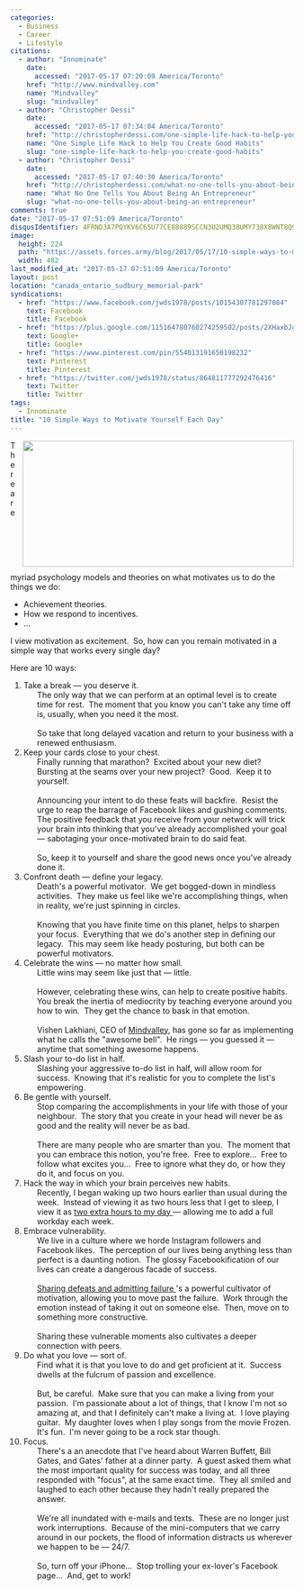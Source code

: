```yaml
---
categories:
  - Business
  - Career
  - Lifestyle
citations:
  - author: "Innominate"
    date:
      accessed: "2017-05-17 07:20:09 America/Toronto"
    href: "http://www.mindvalley.com"
    name: "Mindvalley"
    slug: "mindvalley"
  - author: "Christopher Dessi"
    date:
      accessed: "2017-05-17 07:34:04 America/Toronto"
    href: "http://christopherdessi.com/one-simple-life-hack-to-help-you-create-good-habits"
    name: "One Simple Life Hack to Help You Create Good Habits"
    slug: "one-simple-life-hack-to-help-you-create-good-habits"
  - author: "Christopher Dessi"
    date:
      accessed: "2017-05-17 07:40:30 America/Toronto"
    href: "http://christopherdessi.com/what-no-one-tells-you-about-being-an-entrepreneur"
    name: "What No One Tells You About Being An Entrepreneur"
    slug: "what-no-one-tells-you-about-being-an-entrepreneur"
comments: true
date: "2017-05-17 07:51:09 America/Toronto"
disqusIdentifier: 4FRND3A7PQYKV6C65U77CE8B889SCCN3U2UMQ38UMY738X8WNT8Q9TH7AQQ8HCZV8RV6VSYMQ82V8PJ6X5NTEUNK8QZTFT44PUZ4
image:
  height: 224
  path: "https://assets.forces.army/blog/2017/05/17/10-simple-ways-to-motivate-yourself-each-day/hotlink-ok/innominate_1_482x224.png"
  width: 482
last_modified_at: "2017-05-17 07:51:09 America/Toronto"
layout: post
location: "canada_ontario_sudbury_memorial-park"
syndications:
  - href: "https://www.facebook.com/jwds1978/posts/10154307781297084"
    text: Facebook
    title: Facebook
  - href: "https://plus.google.com/115164780760274259502/posts/2XHaxbJgBWf"
    text: Google+
    title: Google+
  - href: "https://www.pinterest.com/pin/554013191650198232"
    text: Pinterest
    title: Pinterest
  - href: "https://twitter.com/jwds1978/status/864811777292476416"
    text: Twitter
    title: Twitter
tags:
  - Innominate
title: "10 Simple Ways to Motivate Yourself Each Day"
---
```


<img
  alt="" height="224" src="{{ site.uri.assets }}/blog/2017/05/17/10-simple-ways-to-motivate-yourself-each-day/innominate_1_482x224.png"
  style="border: 0px; float: right; margin-bottom: 10px; margin-left: 10px;" width="482" />
<p>
  There are myriad psychology models and theories on what motivates us to do the things we do:
  <ul>
    <li>
      Achievement theories.
    </li>
    <li>
      How we respond to incentives.
    </li>
    <li>
      &hellip;
    </li>
  </ul>
</p>
<p>
  I view motivation as excitement.&nbsp; So, how can you remain motivated in a simple way that works every single day?
</p>
<!-- excerptBreak -->
<p>
  Here are 10 ways:
  <ol style="list-style-type: decimal;">
    <li>
      Take a break &#8212; you deserve it.
      <ul style="list-style-type: none;">
        <li>
          The only way that we can perform at an optimal level is to create time for rest.&nbsp; The moment that you know you can't take any time off is,
          usually, when you need it the most.<br />
          &nbsp;<br />
          So take that long delayed vacation and return to your business with a renewed enthusiasm.
        </li>
      </ul>
    </li>
    <li>
      Keep your cards close to your chest.
      <ul style="list-style-type: none;">
        <li>
          Finally running that marathon?&nbsp; Excited about your new diet?&nbsp; Bursting at the seams over your new project?&nbsp; Good.&nbsp; Keep it to
          yourself.<br />
          &nbsp;<br />
          Announcing your intent to do these feats will backfire.&nbsp; Resist the urge to reap the barrage of Facebook likes and gushing comments.&nbsp; The
          positive feedback that you receive from your network will trick your brain into thinking that you've already accomplished your goal &#8212; sabotaging
          your once-motivated brain to do said feat.<br />
          &nbsp;<br />
          So, keep it to yourself and share the good news once you've already done it.
        </li>
      </ul>
    </li>
    <li>
      Confront death &#8212; define your legacy.
      <ul style="list-style-type: none;">
        <li>
          Death's a powerful motivator.&nbsp; We get bogged-down in mindless activities.&nbsp; They make us feel like we're accomplishing things, when in
          reality, we're just spinning in circles.<br />
          &nbsp;<br />
          Knowing that you have finite time on this planet, helps to sharpen your focus.&nbsp; Everything that we do's another step in defining our
          legacy.&nbsp; This may seem like heady posturing, but both can be powerful motivators.
        </li>
      </ul>
    </li>
    <li>
      Celebrate the wins &#8212; no matter how small.
      <ul style="list-style-type: none;">
        <li>
          Little wins may seem like just that &#8212; little.<br />
          &nbsp;<br />
          However, celebrating these wins, can help to create positive habits.&nbsp; You break the inertia of mediocrity by teaching everyone around you how to
          win.&nbsp; They get the chance to bask in that emotion.<br />
          &nbsp;<br />
          Vishen Lakhiani, CEO of <a href="{{ site.url }}{{ page.url }}#cite-mindvalley" rel="me" title="Mindvalley">Mindvalley</a>, has gone so far as
          implementing what he calls the &quot;awesome bell&quot;.&nbsp; He rings &#8212; you guessed it &#8212; anytime that something awesome happens.
        </li>
      </ul>
    </li>
    <li>
      Slash your to-do list in half.
      <ul style="list-style-type: none;">
        <li>
          Slashing your aggressive to-do list in half, will allow room for success.&nbsp; Knowing that it's realistic for you to complete the list's empowering.
        </li>
      </ul>
    </li>
    <li>
      Be gentle with yourself.
      <ul style="list-style-type: none;">
        <li>
          Stop comparing the accomplishments in your life with those of your neighbour.&nbsp; The story that you create in your head will never be as good and
          the reality will never be as bad.<br />
          &nbsp;<br />
          There are many people who are smarter than you.&nbsp; The moment that you can embrace this notion, you're free.&nbsp; Free to explore&hellip;&nbsp;
          Free to follow what excites you&hellip;&nbsp; Free to ignore what they do, or how they do it, and focus on you.
        </li>
      </ul>
    </li>
    <li>
      Hack the way in which your brain perceives new habits.
      <ul style="list-style-type: none;">
        <li>
          Recently, I began waking up two hours earlier than usual during the week.&nbsp; Instead of viewing it as two hours less that I get to sleep, I view it
          as
          <a
            href="{{ site.url }}{{ page.url }}#cite-one-simple-life-hack-to-help-you-create-good-habits" rel="me"
            title="One Simple Life Hack to Help You Create Good Habits">
            two extra hours to my day
          </a>
          &#8212; allowing me to add a full workday each week.
        </li>
      </ul>
    </li>
    <li>
      Embrace vulnerability.
      <ul style="list-style-type: none;">
        <li>
          We live in a culture where we horde Instagram followers and Facebook likes.&nbsp; The perception of our lives being anything less than perfect is a
          daunting notion.&nbsp; The glossy Facebookification of our lives can create a dangerous facade of success.<br />
          &nbsp;<br />
          <a
            href="{{ site.url }}{{ page.url }}#cite-what-no-one-tells-you-about-being-an-entrepreneur" rel="me"
            title="What No One Tells You About Being An Entrepreneur">
            Sharing defeats and admitting failure
          </a>'s
          a powerful cultivator of motivation, allowing you to move past the failure.&nbsp; Work through the emotion instead of taking it out on someone
          else.&nbsp; Then, move on to something more constructive.<br />
          &nbsp;<br />
          Sharing these vulnerable moments also cultivates a deeper connection with peers.
        </li>
      </ul>
    </li>
    <li>
      Do what you love &#8212; sort of.
      <ul style="list-style-type: none;">
        <li>
          Find what it is that you love to do and get proficient at it.&nbsp; Success dwells at the fulcrum of passion and excellence.<br />
          &nbsp;<br />
          But, be careful.&nbsp; Make sure that you can make a living from your passion.&nbsp; I'm passionate about a lot of things, that I know I'm not so
          amazing at, and that I definitely can't make a living at.&nbsp; I love playing guitar.&nbsp; My daughter loves when I play songs from the movie
          Frozen.&nbsp; It's fun.&nbsp; I'm never going to be a rock star though.
        </li>
      </ul>
    </li>
    <li>
      Focus.
      <ul style="list-style-type: none;">
        <li>
          There's a an anecdote that I've heard about Warren Buffett, Bill Gates, and Gates' father at a dinner party.&nbsp; A guest asked them what the most
          important quality for success was today, and all three responded with &quot;focus&quot;, at the same exact time.&nbsp; They all smiled and laughed to
          each other because they hadn't really prepared the answer.<br />
          &nbsp;<br />
          We're all inundated with e-mails and texts.&nbsp; These are no longer just work interruptions.&nbsp; Because of the mini-computers that we carry
          around in our pockets, the flood of information distracts us wherever we happen to be &#8212; 24/7.<br />
          &nbsp;<br />
          So, turn off your iPhone&hellip;&nbsp; Stop trolling your ex-lover's Facebook page&hellip;&nbsp; And, get to work!
        </li>
      </ul>
    </li>
  </ol>
</p>
